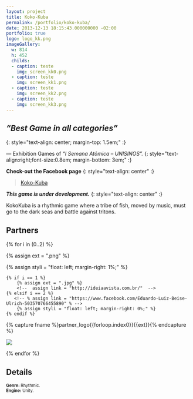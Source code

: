 ```yaml
---
layout: project
title: Koko-Kuba
permalink: /portfolio/koko-kuba/
date: 2013-12-13 18:15:43.000000000 -02:00
portfolio: true
logo: logo_kk.png
imageGallery:
  w: 814
  h: 452
  childs:
  - caption: teste
    img: screen_kk0.png
  - caption: teste
    img: screen_kk1.png
  - caption: teste
    img: screen_kk2.png
  - caption: teste
    img: screen_kk3.png
---
```

 <span/>

##  _“Best Game in all categories”_
{: style="text-align: center; margin-top: 1.5em;" :}

— Exhibition Games of _“I Semana Atômica – UNISINOS”._
{: style="text-align:right;font-size:0.8em; margin-bottom: 3em;" :}

**Check-out the Facebook page**
{: style="text-align: center" :}

<div class="fb">
<div class="fb-page" data-href="https://www.facebook.com/KokoKubaGame" data-width="500" data-small-header="false" data-adapt-container-width="true" data-hide-cover="false" data-show-facepile="true"><blockquote cite="https://www.facebook.com/KokoKubaGame" class="fb-xfbml-parse-ignore"><a href="https://www.facebook.com/KokoKubaGame">Koko-Kuba</a></blockquote></div>
</div>

_**This game is under development.**_
{: style="text-align: center" :}

KokoKuba is a rhythmic game where a tribe of fish, moved by music, must go to the dark seas and battle against tritons.

## Partners

<div class="block" >

{% for i in (0..2) %}

  {% assign ext = ".png" %}
  <!--% assign link = "https://www.facebook.com/Ampli-Studio-145663258806718" %-->
  {% assign styli = "float: left; margin-right: 1%;" %}

    {% if i == 1 %}
        {% assign ext = ".jpg" %}
        <!--  assign link = "http://ideiaavista.com.br/"  -->
    {% elsif i == 2 %}
       <!-- % assign link = "https://www.facebook.com/Eduardo-Luiz-Beise-Ulrich-503570766455890" % -->
        {% assign styli = "float: left; margin-right: 0%;" %}
    {% endif %}

  {% capture fname %}partner_logo{{forloop.index0}}{{ext}}{% endcapture %}


  <div class="centered" style="width:32%;">
  <!--<a href="{{ link }}" target="_blank">  </a>-->
    <img src="{{ site.baseurl }}/img/portfolio/{{fname}}">

   
  </div>


{% endfor %}

</div>



## Details

<p style="font-size:0.8em">
<strong>Genre:</strong> Rhythmic.<br>
<strong>Engine:</strong> Unity.<br>
</p>
